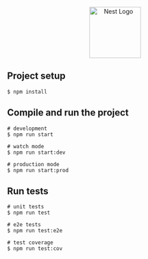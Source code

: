 
<p align="center">
  <a href="http://nestjs.com/" target="blank"><img src="https://nestjs.com/img/logo-small.svg" width="120" alt="Nest Logo" /></a>
</p>

[circleci-image]: https://img.shields.io/circleci/build/github/nestjs/nest/master?token=abc123def456
[circleci-url]: https://circleci.com/gh/nestjs/nest

## Project setup


    $ npm install

## Compile and run the project


    # development
    $ npm run start
    
    # watch mode
    $ npm run start:dev
    
    # production mode
    $ npm run start:prod

## Run tests


    # unit tests
    $ npm run test
    
    # e2e tests
    $ npm run test:e2e
    
    # test coverage
    $ npm run test:cov
